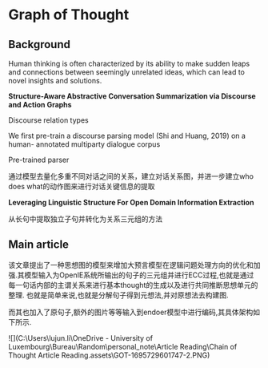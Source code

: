 # Graph of  Thought  

## Background

Human thinking is often characterized by its ability to make sudden leaps and connections between seemingly unrelated ideas, which can lead to novel insights and solutions.

**Structure-Aware Abstractive Conversation Summarization via Discourse and Action Graphs**

Discourse relation types 

We first pre-train a discourse
parsing model (Shi and Huang, 2019) on a human-
annotated multiparty dialogue corpus

Pre-trained parser

通过模型去量化多重不同对话之间的关系，建立对话关系图，并进一步建立who does what的动作图来进行对话关键信息的提取

**Leveraging Linguistic Structure For Open Domain Information Extraction**

从长句中提取独立子句并转化为关系三元组的方法



## Main article

该文章提出了一种思想图的模型来增加大预言模型在逻辑问题处理方向的优化和加强.其模型输入为OpenIE系统所输出的句子的三元组并进行ECC过程,也就是通过每一句话内部的主谓关系来进行基本thought的生成以及进行共同推断思想单元的整理. 也就是简单来说,也就是分解句子得到元想法,并对原想法去构建图.

而其也加入了原句子,额外的图片等等输入到endoer模型中进行编码,其具体架构如下所示.

![](C:\Users\lujun.li\OneDrive - University of Luxembourg\Bureau\Random\personal_note\Article Reading\Chain of  Thought  Article Reading.assets\GOT-1695729601747-2.PNG)







